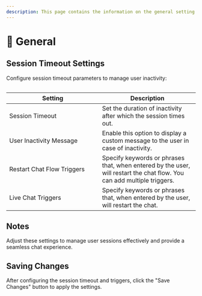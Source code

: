 ```yaml
---
description: This page contains the information on the general setting of the Telegram Bots
---
```


# 📖 General

## Session Timeout Settings

Configure session timeout parameters to manage user inactivity:

<figure><img src="../../../../../.gitbook/assets/1 – 65.png" alt=""><figcaption></figcaption></figure>

<table><thead><tr><th width="231">Setting</th><th>Description</th></tr></thead><tbody><tr><td>Session Timeout</td><td>Set the duration of inactivity after which the session times out.</td></tr><tr><td>User Inactivity Message</td><td>Enable this option to display a custom message to the user in case of inactivity.</td></tr><tr><td>Restart Chat Flow Triggers</td><td>Specify keywords or phrases that, when entered by the user, will restart the chat flow. You can add multiple triggers.</td></tr><tr><td>Live Chat Triggers</td><td>Specify keywords or phrases that, when entered by the user, will restart the chat.</td></tr></tbody></table>

## Notes

Adjust these settings to manage user sessions effectively and provide a seamless chat experience.

## Saving Changes

After configuring the session timeout and triggers, click the "Save Changes" button to apply the settings.
